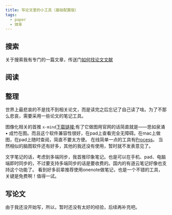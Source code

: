```yaml
---
title: 写论文里的小工具（基础配置版）
tags:
  - paper
  - 效率
---
```


## 搜索
  关于搜索我有专门的一篇文章，传送门[如何找论文文献]()

## 阅读


## 整理
  世界上最悲哀的不是找不到相关论文，而是读完之后忘记了自己读了啥。为了不那么悲哀，需要采用一些论文的笔记工具。

  图像化相关的首推 `x-mind`[下载链接](https://www.xmind.cn/);有了它做图用官网的话简直就是——思如泉涌 • 成竹在图。而且这个软件兼容性很好，在pad上查看完全无障碍。在mac上做图，在pad上随时查阅，简直不要太方便。
  在线简单一点的工具有[Process](https://www.processon.com/)。
  当然相似的脑图软件还有好多，其他的我还没有使用，暂时就不发表意见了。

  文字笔记的话，考虑到多端同步，我首推印象笔记。也是可以在手机、pad、电脑端即时同步的，不过要支持多端同步的话是要收费的。国内的有道云笔记好像也支持这个功能了。
  看到好多前辈推荐使用onenote做笔记，也是一个不错的工具，关键是免费啊！值得一试。


  ## 写论文

  由于我还没开始写，所以，暂时还没有太好的经验，后续再补充吧。